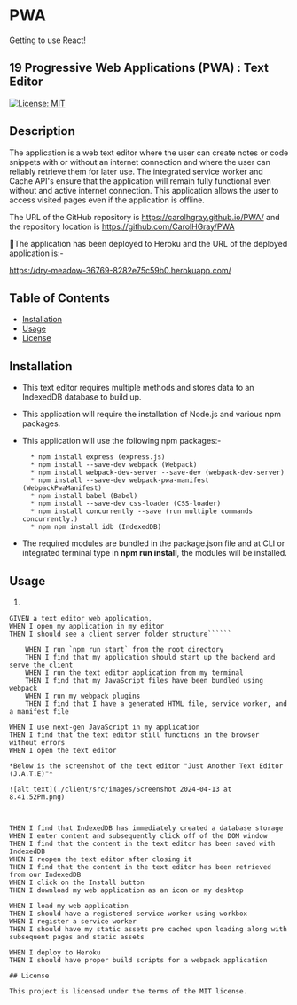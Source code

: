 # PWA
Getting to use React!
## 19 Progressive Web Applications (PWA) : Text Editor

[![License: MIT](https://img.shields.io/badge/License-MIT-yellow.svg)](https://opensource.org/licenses/MIT)

## Description

The application is a web text editor where the user can create notes or code snippets with or without an internet connection and where the user can reliably retrieve them for later use.  The integrated service worker and Cache API's ensure that the application will remain fully functional even without and active internet connection.  This application allows the user to access visited pages even if the application is offline.

The URL of the GitHub repository is https://carolhgray.github.io/PWA/ and the repository location is https://github.com/CarolHGray/PWA


🚀The application has been deployed to Heroku and the URL of the deployed application is:-
 
https://dry-meadow-36769-8282e75c59b0.herokuapp.com/



## Table of Contents

* [Installation](#installation)
* [Usage](#usage)
* [License](#license)

## Installation

* This text editor requires multiple methods and stores data to an IndexedDB database to build up.

* This application will require the installation of Node.js and various npm packages.


*  This application will use the following npm packages:-

         * npm install express (express.js)
         * npm install --save-dev webpack (Webpack)
         * npm install webpack-dev-server --save-dev (webpack-dev-server)
         * npm install --save-dev webpack-pwa-manifest (WebpackPwaManifest)
         * npm install babel (Babel)
         * npm install --save-dev css-loader (CSS-loader)
         * npm install concurrently --save (run multiple commands concurrently.) 
         * npm npm install idb (IndexedDB)

* The required modules are bundled in the package.json file and at CLI or integrated terminal type in **npm run install**, the modules will be installed.       

## Usage

1.
``````    
GIVEN a text editor web application, 
WHEN I open my application in my editor
THEN I should see a client server folder structure``````

    WHEN I run `npm run start` from the root directory
    THEN I find that my application should start up the backend and serve the client
    WHEN I run the text editor application from my terminal
    THEN I find that my JavaScript files have been bundled using webpack
    WHEN I run my webpack plugins
    THEN I find that I have a generated HTML file, service worker, and a manifest file

WHEN I use next-gen JavaScript in my application
THEN I find that the text editor still functions in the browser without errors
WHEN I open the text editor

*Below is the screenshot of the text editor "Just Another Text Editor (J.A.T.E)"*

![alt text](./client/src/images/Screenshot 2024-04-13 at 8.41.52PM.png)



THEN I find that IndexedDB has immediately created a database storage
WHEN I enter content and subsequently click off of the DOM window
THEN I find that the content in the text editor has been saved with IndexedDB
WHEN I reopen the text editor after closing it
THEN I find that the content in the text editor has been retrieved from our IndexedDB
WHEN I click on the Install button
THEN I download my web application as an icon on my desktop

WHEN I load my web application
THEN I should have a registered service worker using workbox
WHEN I register a service worker
THEN I should have my static assets pre cached upon loading along with subsequent pages and static assets

WHEN I deploy to Heroku
THEN I should have proper build scripts for a webpack application 
 
## License

This project is licensed under the terms of the MIT license.
